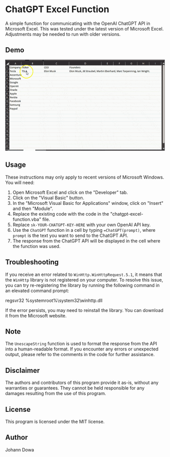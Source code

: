# ChatGPT Excel Function

A simple function for communicating with the OpenAI ChatGPT API in Microsoft Excel. This was tested under the latest version of Microsoft Excel. Adjustments may be needed to run with older versions.

## Demo

![ChatGPT In Excel Demo](demo.gif)

## Usage

These instructions may only apply to recent versions of Microsoft Windows. You will need:

1. Open Microsoft Excel and click on the "Developer" tab.
2. Click on the "Visual Basic" button.
3. In the "Microsoft Visual Basic for Applications" window, click on "Insert" and then "Module".
4. Replace the existing code with the code in the "chatgpt-excel-function.vba" file.
5. Replace `sk-YOUR-CHATGPT-KEY-HERE` with your own OpenAI API key.
6. Use the `ChatGPT` function in a cell by typing `=ChatGPT(prompt)`, where `prompt` is the text you want to send to the ChatGPT API.
7. The response from the ChatGPT API will be displayed in the cell where the function was used.

## Troubleshooting

If you receive an error related to `WinHttp.WinHttpRequest.5.1`, it means that the `WinHttp` library is not registered on your computer. To resolve this issue, you can try re-registering the library by running the following command in an elevated command prompt:

regsvr32 %systemroot%\system32\winhttp.dll

If the error persists, you may need to reinstall the library. You can download it from the Microsoft website.

## Note
The `UnescapeString` function is used to format the response from the API into a human-readable format. If you encounter any errors or unexpected output, please refer to the comments in the code for further assistance.

## Disclaimer
The authors and contributors of this program provide it as-is, without any warranties or guarantees. They cannot be held responsible for any damages resulting from the use of this program.

## License
This program is licensed under the MIT license.

## Author
Johann Dowa
